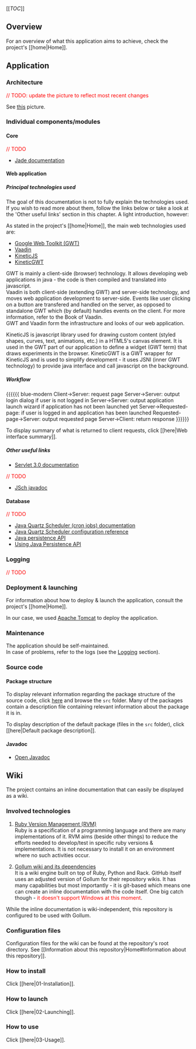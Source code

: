 <!-- --- title: Documentation -->

[[_TOC_]]

## Overview

For an overview of what this application aims to achieve, check the project's [[home|Home]].

## Application

### Architecture

<font color="red">// TODO: update the picture to reflect most recent changes</font>

See [this](https://drive.google.com/file/d/0B8OZ5gPpSOKQejBscXBMTWxJR0U/edit?usp=sharing) picture.

### Individual components/modules

#### Core

<font color="red">// TODO</font>

* [Jade documentation](http://jade.tilab.com/doc/)

#### Web application

##### Principal technologies used

The goal of this documentation is not to fully explain the technologies used. If you wish to read more about them, follow the links below or take a look at the 'Other useful links' section in this chapter. A light introduction, however:

As stated in the project's [[home|Home]], the main web technologies used are:
* [Google Web Toolkit (GWT)](http://www.gwtproject.org/)
* [Vaadin](https://vaadin.com/book/-/page/preface.html)
* [KineticJS](https://github.com/ericdrowell/KineticJS)
* [KineticGWT](https://github.com/neothemachine/KineticGWT)

GWT is mainly a client-side (browser) technology. It allows developing web applications in java - the code is then compiled and translated into javascript.  
Vaadin is both client-side (extending GWT) and server-side technology, and moves web application development to server-side. Events like user clicking on a button are transfered and handled on the server, as opposed to standalone GWT which (by default) handles events on the client. For more information, refer to the Book of Vaadin.  
GWT and Vaadin form the infrastructure and looks of our web application.

KineticJS is javascript library used for drawing custom content (styled shapes, curves, text, animations, etc.) in a HTML5's canvas element. It is used in the GWT part of our application to define a widget (GWT term) that draws experiments in the browser.
KineticGWT is a GWT wrapper for KineticJS and is used to simplify development - it uses JSNI (inner GWT technology) to provide java interface and call javascript on the background.

##### Workflow

{{{{{{ blue-modern
  Client->Server: request page
  Server->Server: output login dialog if user is not logged in
  Server->Server: output application launch wizard if application has not been launched yet
  Server->Requested-page: if user is logged in and application has been launched
  Requested-page->Server: output requested page
  Server->Client: return response
}}}}}}

To display summary of what is returned to client requests, click [[here|Web interface summary]].

##### Other useful links

* [Servlet 3.0 documentation](http://tomcat.apache.org/tomcat-7.0-doc/servletapi/)

<font color="red">// TODO</font>
* [JSch javadoc](http://epaul.github.io/jsch-documentation/javadoc/)

#### Database

<font color="red">// TODO</font>

* [Java Quartz Scheduler (cron jobs) documentation](http://www.quartz-scheduler.org/documentation)
* [Java Quartz Scheduler configuration reference](http://www.quartz-scheduler.org/documentation/quartz-2.2.x/configuration)
* [Java persistence API](http://docs.oracle.com/javaee/5/tutorial/doc/bnbpz.html)
* [Using Java Persistence API](http://docs.oracle.com/cd/E16439_01/doc.1013/e13981/cmp30cfg.htm)

### Logging

<font color="red">// TODO</font>

### Deployment & launching

For information about how to deploy & launch the application, consult the project's [[home|Home]].

In our case, we used [Apache Tomcat](http://tomcat.apache.org/tomcat-7.0-doc/) to deploy the application.

### Maintenance

The application should be self-maintained.  
In case of problems, refer to the logs (see the [Logging](#Logging) section).

### Source code

#### Package structure

To display relevant information regarding the package structure of the source code, click [here](/fileview) and browse the `src` folder. Many of the packages contain a description file containing relevant information about the package it is in.

To display description of the default package (files in the `src` folder), click [[here|Default package description]].

#### Javadoc

* [Open Javadoc](../javadoc/index.html)

## Wiki

The project contains an inline documentation that can easily be displayed as a wiki. 

### Involved technologies

1. [Ruby Version Management (RVM)](https://rvm.io/)  
	Ruby is a specification of a programming language and there are many implementations of it. RVM aims (beside other things) to reduce the efforts needed to develop/test in specific ruby versions & implementations. It is not necessary to install it on an environment where no such activities occur.

2. [Gollum wiki and its dependencies](https://github.com/gollum/gollum)  
	It is a wiki engine built on top of Ruby, Python and Rack. GitHub itself uses an adjusted version of Gollum for their repository wikis. It has many capabilities but most importantly - it is git-based which means one can create an inline documentation with the code itself. One big catch though - <font color="red">it doesn't support Windows at this moment</font>.

While the inline documentation is wiki-independent, this repository is configured to be used with Gollum.
	
### Configuration files

Configuration files for the wiki can be found at the repository's root directory. See [[Information about this repository|Home#Information about this repository]].
	
### How to install

Click [[here|01-Installation]].

### How to launch

Click [[here|02-Launching]].

### How to use

Click [[here|03-Usage]].


